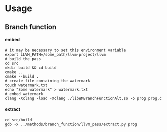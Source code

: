 # Usage

## Branch function

#### embed

```shell script
# it may be necessary to set this environment variable
export LLVM_PATH=/some_path/llvm-project/llvm
# build the pass
cd src
mkdir build && cd build
cmake ..
cmake --build .
# create file containing the watermark
touch watermark.txt
echo "Some watermark" > watermark.txt
# embed watermark
clang -Xclang -load -Xclang ./libWMBranchFunctionAlt.so -o prog prog.c
```

#### extract

```shell script
cd src/build
gdb -x ../methods/branch_function/llvm_pass/extract.py prog
```
